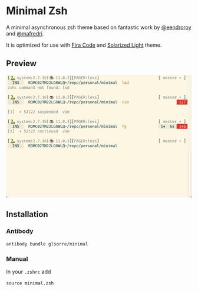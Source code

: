 # Minimal Zsh

A minimal asynchronous zsh theme based on fantastic work by [@eendroroy](https://github.com/eendroroy) and [@mafredri](https://github.com/mafredri).

It is optimized for use with [Fira Code](https://github.com/tonsky/FiraCode) and [Solarized Light](https://ethanschoonover.com/solarized/) theme.

## Preview
![A minimal zsh preview](preview.png)

## Installation 
### Antibody

```
antibody bundle glsorre/minimal
```
### Manual

In your `.zshrc` add
```
source minimal.zsh
```